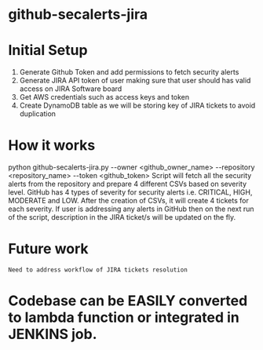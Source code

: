 # github-secalerts-jira

# Initial Setup
1) Generate Github Token and add permissions to fetch security alerts
2) Generate JIRA API token of user making sure that user should has valid access on JIRA Software board
3) Get AWS credentials such as access keys and token
4) Create DynamoDB table as we will be storing key of JIRA tickets to avoid duplication 

# How it works
python github-secalerts-jira.py --owner <github_owner_name> --repository <repository_name> --token <github_token>
    Script will fetch all the security alerts from the repository and prepare 4 different CSVs based on severity level. GitHub has 4 types of severity for security alerts i.e. CRITICAL, HIGH, MODERATE and LOW.
    After the creation of CSVs, it will create 4 tickets for each severity.
    If user is addressing any alerts in GitHub then on the next run of the script, description in the JIRA ticket/s will be updated on the fly.

# Future work
    Need to address workflow of JIRA tickets resolution

# Codebase can be EASILY converted to lambda function or integrated in JENKINS job.
